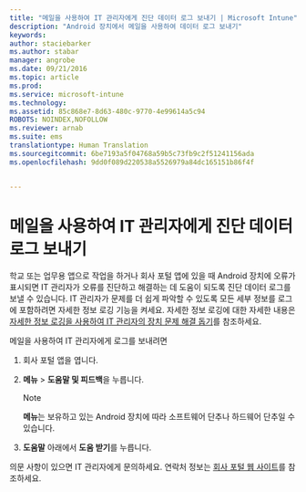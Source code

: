 ```yaml
---
title: "메일을 사용하여 IT 관리자에게 진단 데이터 로그 보내기 | Microsoft Intune"
description: "Android 장치에서 메일을 사용하여 데이터 로그 보내기"
keywords: 
author: staciebarker
ms.author: stabar
manager: angrobe
ms.date: 09/21/2016
ms.topic: article
ms.prod: 
ms.service: microsoft-intune
ms.technology: 
ms.assetid: 85c868e7-8d63-480c-9770-4e99614a5c94
ROBOTS: NOINDEX,NOFOLLOW
ms.reviewer: arnab
ms.suite: ems
translationtype: Human Translation
ms.sourcegitcommit: 6be7193a5f04768a59b5c73fb9c2f51241156ada
ms.openlocfilehash: 9dd0f089d220538a5526979a84dc165151b86f4f


---
```



# 메일을 사용하여 IT 관리자에게 진단 데이터 로그 보내기

학교 또는 업무용 앱으로 작업을 하거나 회사 포털 앱에 있을 때 Android 장치에 오류가 표시되면 IT 관리자가 오류를 진단하고 해결하는 데 도움이 되도록 진단 데이터 로그를 보낼 수 있습니다. IT 관리자가 문제를 더 쉽게 파악할 수 있도록 모든 세부 정보를 로그에 포함하려면 자세한 정보 로깅 기능을 켜세요. 자세한 정보 로깅에 대한 자세한 내용은 [자세한 정보 로깅을 사용하여 IT 관리자의 장치 문제 해결 돕기](use-verbose-logging-to-help-your-it-administrator-fix-device-issues-android.md)를 참조하세요.

메일을 사용하여 IT 관리자에게 로그를 보내려면

1.  회사 포털 앱을 엽니다.

2.  **메뉴** &gt;  **도움말 및 피드백**을 누릅니다.

    > [!NOTE]
    > **메뉴**는 보유하고 있는 Android 장치에 따라 소프트웨어 단추나 하드웨어 단추일 수 있습니다.

3.  **도움말** 아래에서 **도움 받기**를 누릅니다.

의문 사항이 있으면 IT 관리자에게 문의하세요. 연락처 정보는 [회사 포털 웹 사이트](http://portal.manage.microsoft.com)를 참조하세요.



<!--HONumber=Oct16_HO2-->


